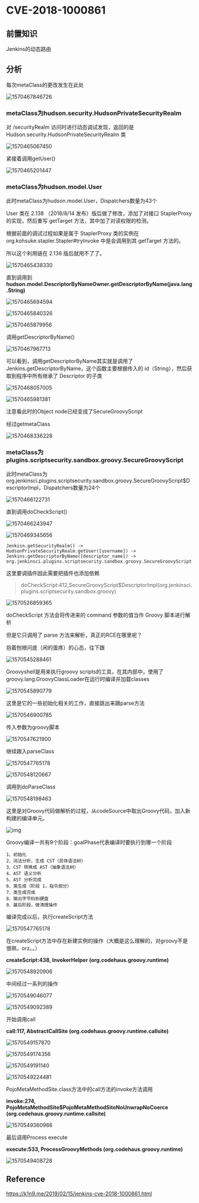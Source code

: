 # CVE-2018-1000861







## 前置知识

Jenkins的动态路由



## 分析

每次metaClass的更改发生在此处

![1570467846726](README.assets/1570467846726.png)

### metaClass为hudson.security.HudsonPrivateSecurityRealm

对 /securityRealm 访问时进行动态调试发现，返回的是 Hudson.security.HudsonPrivateSecurityRealm 类

![1570465067450](README.assets/1570465067450.png)

紧接着调用getUser()

![1570465201447](README.assets/1570465201447.png)

### metaClass为hudson.model.User

此时metaClass为hudson.model.User，Dispatchers数量为43个

User 类在 2.138 （2018/8/14 发布）版后做了修改，添加了对接口 StaplerProxy 的实现，然后重写 getTarget 方法，其中加了对读权限的检测。

根据前面的调试过程如果是属于 StaplerProxy 类的实例在 org.kohsuke.stapler.Stapler#tryInvoke 中是会调用到其 getTarget 方法的。

所以这个利用链在 2.138 版后就用不了了。

![1570465438330](README.assets/1570465438330.png)

直到调用到**hudson.model.DescriptorByNameOwner.getDescriptorByName(java.lang.String)**

![1570465694594](README.assets/1570465694594.png)



![1570465840326](README.assets/1570465840326.png)

![1570465879956](README.assets/1570465879956.png)

调用getDescriptorByName()

![1570467967713](README.assets/1570467967713.png)

可以看到，调用getDescriptorByName其实就是调用了 Jenkins.getDescriptorByName，这个函数主要根据传入的 id（String），然后获取到程序中所有继承了 Descriptor 的子类

![1570468057005](README.assets/1570468057005.png)





![1570465981381](README.assets/1570465981381.png)

注意看此时的Object node已经变成了SecureGroovyScript

经过getmetaClass

![1570468336228](README.assets/1570468336228.png)

### metaClass为plugins.scriptsecurity.sandbox.groovy.SecureGroovyScript

此时metaClass为org.jenkinsci.plugins.scriptsecurity.sandbox.groovy.SecureGroovyScript$DescriptorImpl，Dispatchers数量为24个

![1570466122731](README.assets/1570466122731.png)

直到调用doCheckScript()

![1570466243947](README.assets/1570466243947.png)



![1570469345656](README.assets/1570469345656.png)

```
Jenkisn.getSecurityRealm() -> HudsonPrivateSecurityRealm.getUser([username]) -> Jenkins.getDescriptorByName([descriptor_name]) -> org.jenkinsci.plugins.scriptsecurity.sandbox.groovy.SecureGroovyScript.doCheckScript([])
```

这里要调插件因此需要把插件也添加依赖

> doCheckScript:412,SecureGroovyScript$DescriptorImpl(org.jenkinsci.plugins.scriptsecurity.sandbox.groovy)



![1570526859365](README.assets/1570526859365.png)



doCheckScript 方法会将传进来的 command 参数的值当作 Groovy 脚本进行解析

但是它只调用了 parse 方法来解析，真正的RCE在哪里呢？

抱着刨根问底（闲的蛋疼）的心态，往下跟

![1570545288461](README.assets/1570545288461.png)

Groovyshell是用来执行groovy scripts的工具，在其内部中，使用了groovy.lang.GroovyClassLoader在运行时编译并加载classes

![1570545890779](README.assets/1570545890779.png)

这里是它的一些初始化相关的工作，直接跳出来跟parse方法

![1570546900785](README.assets/1570546900785.png)

传入参数为groovy脚本

![1570547621900](README.assets/1570547621900.png)

继续跟入parseClass

![1570547765178](README.assets/1570547765178.png)

![1570548120667](README.assets/1570548120667.png)

调用到doParseClass

![1570548198463](README.assets/1570548198463.png)

这里是对Groovy代码做解析的过程，从codeSource中取出Groovy代码，加入新构建的编译单元。

![img](README.assets/5d3d523e0211376861.jpg)

Groovy编译一共有9个阶段：goalPhase代表编译时要执行到哪一个阶段

```
1、初始化
2、词法分析，生成 CST（具体语法树）
3、CST 转换成 AST（抽象语法树）
4、AST 语义分析
5、AST 分析完成
6、类生成（阶段 1，指令部分）
7、类生成完成
8、输出字节码到硬盘
9、最后阶段，做清理操作
```

编译完成以后，执行createScript方法

![1570547765178](README.assets/1570547765178.png)

在createScript方法中存在新建实例的操作（大概是这么理解的，对groovy不是很熟，orz。。）

**createScript:438, InvokerHelper (org.codehaus.groovy.runtime)**

![1570548920906](README.assets/1570548920906.png)

中间经过一系列的操作

![1570549046077](README.assets/1570549046077.png)



![1570549092389](README.assets/1570549092389.png)



开始调用call

**call:117, AbstractCallSite (org.codehaus.groovy.runtime.callsite)**

![1570549157870](README.assets/1570549157870.png)



![1570549174356](README.assets/1570549174356.png)



![1570549191140](README.assets/1570549191140.png)



![1570549224481](README.assets/1570549224481.png)

PojoMetaMethodSite.class方法中的call方法的invoke方法调用

**invoke:274, PojoMetaMethodSite$PojoMetaMethodSiteNoUnwrapNoCoerce (org.codehaus.groovy.runtime.callsite)**

![1570549360966](README.assets/1570549360966.png)

最后调用Process execute

**execute:533, ProcessGroovyMethods (org.codehaus.groovy.runtime)**

![1570549408728](README.assets/1570549408728.png)





## Reference

https://k1n9.me/2019/02/15/jenkins-cve-2018-1000861.html